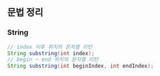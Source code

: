 ## 문법 정리

### String
```java
// index 이후 위치의 문자열 리턴
String substring(int index);
// begin ~ end 위치의 문자열 리턴
String substring(int beginIndex, int endIndex);
```